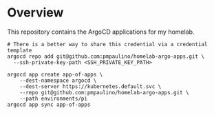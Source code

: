 # Overview

This repository contains the ArgoCD applications for my homelab.

```shell
# There is a better way to share this credential via a credential template
argocd repo add git@github.com:pmpaulino/homelab-argo-apps.git \
  --ssh-private-key-path <SSH_PRIVATE_KEY_PATH>

argocd app create app-of-apps \
    --dest-namespace argocd \
    --dest-server https://kubernetes.default.svc \
    --repo git@github.com:pmpaulino/homelab-argo-apps.git \
    --path environments/pi 
argocd app sync app-of-apps  

```
